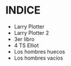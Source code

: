 # INDICE

* Larry Plotter
* Larry Plotter 2
* 3er libro
* 4 TS Elliot
* Los hombres huecos
* Los hombres vacíos
